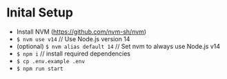# Inital Setup
- Install NVM (https://github.com/nvm-sh/nvm)
- `$ nvm use v14` // Use Node.js version 14
- (optional) `$ nvm alias default 14` // Set nvm to always use Node.js v14
- `$ npm i` // install required dependencies
- `$ cp .env.example .env`
- `$ npm run start`
